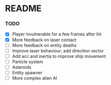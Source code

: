 # README

### TODO
- [x] Player invulnerable for a few frames after hit
- [x] More feedback on laser contact
- [ ] More feedback on entity deaths
- [ ] Improve laser behaviour; add direction vector
- [ ] Add acc and inertia to improve ship movement
- [ ] Particle system
- [ ] Asteroids
- [ ] Entity spawner
- [ ] More complex alien AI
